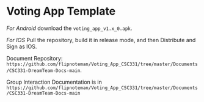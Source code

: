 # Voting App Template


*For Android*
download the ```voting_app_v1.x_0.apk```.

*For IOS*
Pull the repository, build it in release mode, and then Distribute and Sign as IOS.

Document Repository:
```https://github.com/flipnoteman/Voting_App_CSC331/tree/master/Documents/CSC331-DreamTeam-Docs-main```.


Group Interaction Documentation is in ```https://github.com/flipnoteman/Voting_App_CSC331/tree/master/Documents/CSC331-DreamTeam-Docs-main```

